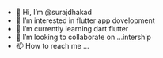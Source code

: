 - 👋 Hi, I’m @surajdhakad
- 👀 I’m interested in flutter app dovelopment
- 🌱 I’m currently learning dart flutter
- 💞️ I’m looking to collaborate on ...intership
- 📫 How to reach me ...

<!---
surajdhakad/surajdhakad is a ✨ special ✨ repository because its `README.md` (this file) appears on your GitHub profile.
You can click the Preview link to take a look at your changes.
--->

